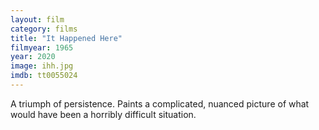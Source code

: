 ```yaml
---
layout: film
category: films
title: "It Happened Here"
filmyear: 1965
year: 2020
image: ihh.jpg
imdb: tt0055024
---
```

A triumph of persistence. Paints a complicated, nuanced picture of what would have been a horribly difficult situation. 
